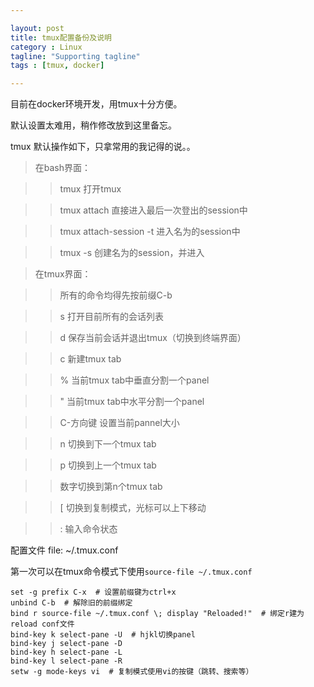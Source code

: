 ```yaml
---

layout: post
title: tmux配置备份及说明
category : Linux
tagline: "Supporting tagline"
tags : [tmux, docker]

---
```


目前在docker环境开发，用tmux十分方便。

默认设置太难用，稍作修改放到这里备忘。

tmux 默认操作如下，只拿常用的我记得的说。。

>在bash界面：

>   >tmux  打开tmux

>   >tmux attach 直接进入最后一次登出的session中

>   >tmux attach-session -t <session-name> 进入名为<session-name>的session中

>   >tmux -s <session-name> 创建名为<session-name>的session，并进入

>在tmux界面：

>   >所有的命令均得先按前缀C-b

>   >s 打开目前所有的会话列表

>   >d 保存当前会话并退出tmux（切换到终端界面）

>   >c 新建tmux tab

>   >% 当前tmux tab中垂直分割一个panel

>   >" 当前tmux tab中水平分割一个panel

>   >C-方向键 设置当前pannel大小

>   >n 切换到下一个tmux tab

>   >p 切换到上一个tmux tab

>   >数字切换到第n个tmux tab

>   >[ 切换到复制模式，光标可以上下移动

>   >: 输入命令状态


配置文件
file: ~/.tmux.conf

第一次可以在tmux命令模式下使用`source-file ~/.tmux.conf`

```
set -g prefix C-x  # 设置前缀键为ctrl+x
unbind C-b  # 解除旧的前缀绑定
bind r source-file ~/.tmux.conf \; display "Reloaded!"  # 绑定r建为reload conf文件
bind-key k select-pane -U  # hjkl切换panel
bind-key j select-pane -D
bind-key h select-pane -L
bind-key l select-pane -R
setw -g mode-keys vi  # 复制模式使用vi的按键（跳转、搜索等）
```
